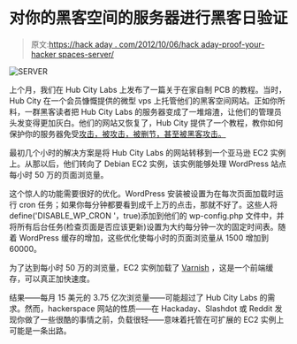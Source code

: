 # 对你的黑客空间的服务器进行黑客日验证

> 原文:[https://hack aday . com/2012/10/06/hack aday-proof-your-hacker spaces-server/](https://hackaday.com/2012/10/06/hackaday-proofing-your-hackerspaces-server/)

![](../Images/8850464f81704338f5b88da3b4092f30.png "SERVER")

上个月，我们在 Hub City Labs 上发布了一篇关于在家自制 PCB 的教程。当时，Hub City 在一个会员慷慨提供的微型 vps 上托管他们的黑客空间网站。正如你所料，一群黑客读者把 Hub City Labs 的服务器变成了一堆熔渣，让他们的管理员头发变得更加灰白。他们的网站又恢复了，Hub City 提供了一个教程，教你如何保护你的服务器免受[攻击，被攻击，被删节，甚至被黑客攻击。](http://hubcitylabs.org/375-million-pageviews-for-15-a-month/)

最初几个小时的解决方案是将 Hub City Labs 的网站转移到一个亚马逊 EC2 实例上。从那以后，他们转向了 Debian EC2 实例，该实例能够处理 WordPress 站点每小时 50 万的页面浏览量。

这个惊人的功能需要很好的优化。WordPress 安装被设置为在每次页面加载时运行 cron 任务；如果你每分钟都要看到成千上万的点击，那就不好了。这些人将 define('DISABLE_WP_CRON '，true)添加到他们的 wp-config.php 文件中，并将所有后台任务(检查页面是否应该更新)设置为大约每分钟一次的固定时间表。随着 WordPress 缓存的增加，这些优化使每小时的页面浏览量从 1500 增加到 60000。

为了达到每小时 50 万的浏览量，EC2 实例加载了 [Varnish](https://www.varnish-cache.org/) ，这是一个前端缓存，可以真正加快速度。

结果——每月 15 美元的 3.75 亿次浏览量——可能超过了 Hub City Labs 的需求。然而，hackerspace 网站的性质——在 Hackaday、Slashdot 或 Reddit 发现你做了一些很酷的事情之前，负载很轻——意味着托管在可扩展的 EC2 实例上可能是一条出路。